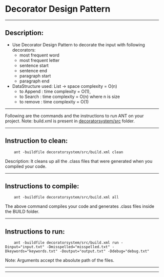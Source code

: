 # Decorator Design Pattern

-----------------------------------------------------------------------
## Description:
- Use Decorator Design Pattern to decorate the input with following decorators:
    - most frequent word
    - most frequent letter
    - sentence start
    - sentence end
    - paragraph start
    - paragraph end
- DataStructure used: List -> space complexity = O(n)
    - to Append : time complexity = O(1), 
    - to Search : time complexity = O(n) where n is size
    - to remove : time complexity = O(1)


-----------------------------------------------------------------------
Following are the commands and the instructions to run ANT on your project.
Note: build.xml is present in [decoratorsystem/src](./decoratorsystem/src/) folder.

-----------------------------------------------------------------------
## Instruction to clean:

```commandline
    ant -buildfile decoratorsystem/src/build.xml clean
```
Description: It cleans up all the .class files that were generated when you
compiled your code.

-----------------------------------------------------------------------
## Instructions to compile:

```commandline
    ant -buildfile decoratorsystem/src/build.xml all
```
The above command compiles your code and generates .class files inside the BUILD folder.

-----------------------------------------------------------------------
## Instructions to run:

```commandline
    ant -buildfile decoratorsystem/src/build.xml run -Dinput="input.txt" -Dmisspelled="misspelled.txt" -Dkeywords="keywords.txt" -Doutput="output.txt" -Ddebug="debug.txt"
```
Note: Arguments accept the absolute path of the files.

-----------------------------------------------------------------------
-----------------------------------------------------------------------
